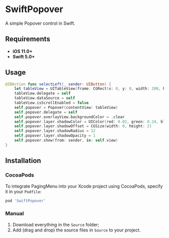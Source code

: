 # SwiftPopover

A simple Popover control in Swift.

## Requirements

- **iOS 11.0+**
- **Swift 5.0+**

## Usage

```swift
@IBAction func selectLeft(_ sender: UIButton) {
    let tableView = UITableView(frame: CGRect(x: 0, y: 0, width: 200, height: 135))
    tableView.delegate = self
    tableView.dataSource = self
    tableView.isScrollEnabled = false
    self.popover = Popover(contentView: tableView)
    self.popover.delegate = self
    self.popover.overlayView.backgroundColor = .clear
    self.popover.layer.shadowColor = UIColor(red: 0.02, green: 0.24, blue: 0.13, alpha: 0.6).cgColor
    self.popover.layer.shadowOffset = CGSize(width: 0, height: 2)
    self.popover.layer.shadowRadius = 12
    self.popover.layer.shadowOpacity = 1
    self.popover.show(from: sender, in: self.view)
}
```

## Installation

### CocoaPods

To integrate PagingMenu into your Xcode project using CocoaPods, specify it in your `Podfile`:

```ruby
pod 'SwiftPopover'
```

### Manual

1. Download everything in the `Source` folder;
2. Add (drag and drop) the source files in `Source` to your project.

